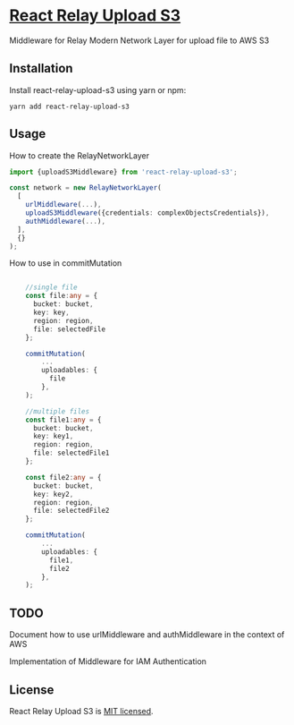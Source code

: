 # [React Relay Upload S3](https://github.com/morrys/react-relay-upload-s3)
Middleware for Relay Modern Network Layer for upload file to AWS S3

## Installation

Install react-relay-upload-s3 using yarn or npm:

```
yarn add react-relay-upload-s3
```

## Usage

How to create the RelayNetworkLayer

```typescript
import {uploadS3Middleware} from 'react-relay-upload-s3';
```

```typescript
const network = new RelayNetworkLayer(
  [
    urlMiddleware(...),
    uploadS3Middleware({credentials: complexObjectsCredentials}),
    authMiddleware(...),
  ],
  {}
);
```

How to use in commitMutation

```typescript

    //single file
    const file:any = {
      bucket: bucket,
      key: key,
      region: region,
      file: selectedFile
    };

    commitMutation(
        ...
        uploadables: {
          file
        },
    );

    //multiple files
    const file1:any = {
      bucket: bucket,
      key: key1,
      region: region,
      file: selectedFile1
    };

    const file2:any = {
      bucket: bucket,
      key: key2,
      region: region,
      file: selectedFile2
    };

    commitMutation(
        ...
        uploadables: {
          file1,
          file2
        },
    );
```

## TODO

Document how to use urlMiddleware and authMiddleware in the context of AWS

Implementation of Middleware for IAM Authentication


## License

React Relay Upload S3 is [MIT licensed](./LICENSE).

